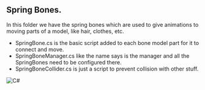 ## Spring Bones.

In this folder we have the spring bones which are used to give animations to moving parts of a model, like hair, clothes, etc.
* SpringBone.cs is the basic script added to each bone model part for it to connect and move.
* SpringBoneManager.cs like the name says is the manager and all the SpringBones need to be configured there.
* SpringBoneCollider.cs is just a script to prevent collision with other stuff.

![C#](https://img.shields.io/badge/c%23-%23239120.svg?style=for-the-badge&logo=c-sharp&logoColor=white)
